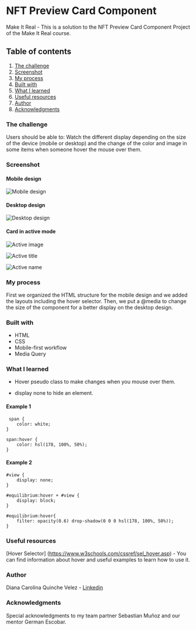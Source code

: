 # NFT Preview Card Component
 Make It Real - This is a solution to the NFT Preview Card Component Project of the Make It Real course.


## Table of contents
 1. [The challenge](#the-challenge)
 2. [Screenshot](#screenshot)
 3. [My process](#my-process)
 4. [Built with](#built-with)
 5. [What I learned](#what-i-learned)
 6. [Useful resources](#useful-resources)
 7. [Author](#author)
 8. [Acknowledgments](#acknowledgments)


### The challenge
 Users should be able to:
 Watch the different display depending on the size of the device (mobile or desktop) and the change of the color and image in some items when someone hover the mouse over them.


### Screenshot

#### Mobile design
![Mobile design](https://github.com/dcquinche/NFTPreviewCard/blob/main/design/Mobile.png)

#### Desktop design
![Desktop design](https://github.com/dcquinche/NFTPreviewCard/blob/main/design/Desktop.png)

#### Card in active mode

![Active image](https://github.com/dcquinche/NFTPreviewCard/blob/main/design/ActiveImage.png)

![Active title](https://github.com/dcquinche/NFTPreviewCard/blob/main/design/ActiveTitle.png)

![Active name](https://github.com/dcquinche/NFTPreviewCard/blob/main/design/ActiveName.png)


### My process
First we organized the HTML structure for the mobile design and we added the layouts including the hover selector. Then, we put a @media to change the size of the component for a better display on the desktop design.


### Built with
- HTML
- CSS
- Mobile-first workflow
- Media Query

### What I learned
- Hover pseudo class to make changes when you mouse over them.

- display none to hide an element.


#### Example 1
```
 span {
    color: white;
}

span:hover {
    color: hsl(178, 100%, 50%);
}

```

#### Example 2
```
#view {
    display: none;
}

#equilibrium:hover + #view {
    display: block;
}

#equilibrium:hover{
    filter: opacity(0.6) drop-shadow(0 0 0 hsl(178, 100%, 50%));
}

```


### Useful resources	
[Hover Selector] (https://www.w3schools.com/cssref/sel_hover.asp) - You can find information about hover and useful examples to learn how to use it.


### Author
Diana Carolina Quinche Velez -
[Linkedin](https://www.linkedin.com/in/diana-carolina-quinche-v%C3%A9lez-06b9791b3/)


### Acknowledgments
Special acknowledgments to my team partner Sebastian Muñoz and our mentor German Escobar.